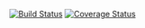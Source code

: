 [![Build Status](https://travis-ci.org/fusionx-software/relay-jvm.svg?branch=master)](https://travis-ci.org/fusionx-software/relay-jvm) [![Coverage Status](https://coveralls.io/repos/fusionx-software/relay-jvm/badge.svg?branch=master)](https://coveralls.io/r/fusionx-software/relay-jvm?branch=master)
